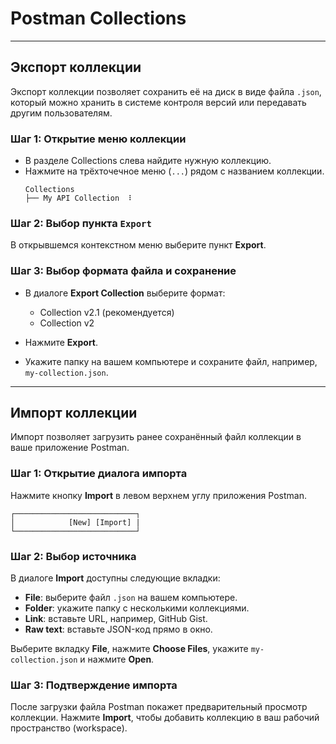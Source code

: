 # Postman Collections

---

## Экспорт коллекции

Экспорт коллекции позволяет сохранить её на диск в виде файла `.json`, который можно хранить в системе контроля версий или передавать другим пользователям.

### Шаг 1: Открытие меню коллекции

- В разделе Collections слева найдите нужную коллекцию.
- Нажмите на трёхточечное меню (`...`) рядом с названием коллекции.
    ```
    Collections
    ├── My API Collection  ⠇
    ```

### Шаг 2: Выбор пункта `Export`

В открывшемся контекстном меню выберите пункт **Export**.

### Шаг 3: Выбор формата файла и сохранение

- В диалоге **Export Collection** выберите формат:
   - Collection v2.1 (рекомендуется)
   - Collection v2


- Нажмите **Export**.
- Укажите папку на вашем компьютере и сохраните файл, например, `my-collection.json`.

---

## Импорт коллекции

Импорт позволяет загрузить ранее сохранённый файл коллекции в ваше приложение Postman.

### Шаг 1: Открытие диалога импорта

Нажмите кнопку **Import** в левом верхнем углу приложения Postman.

```
┌───────────────────────────┐
│            [New] [Import] |
└───────────────────────────┘
```

### Шаг 2: Выбор источника

В диалоге **Import** доступны следующие вкладки:
- **File**: выберите файл `.json` на вашем компьютере.
- **Folder**: укажите папку с несколькими коллекциями.
- **Link**: вставьте URL, например, GitHub Gist.
- **Raw text**: вставьте JSON-код прямо в окно.

Выберите вкладку **File**, нажмите **Choose Files**, укажите `my-collection.json` и нажмите **Open**.

### Шаг 3: Подтверждение импорта

После загрузки файла Postman покажет предварительный просмотр коллекции. Нажмите **Import**, чтобы добавить коллекцию в ваш рабочий пространство (workspace).
